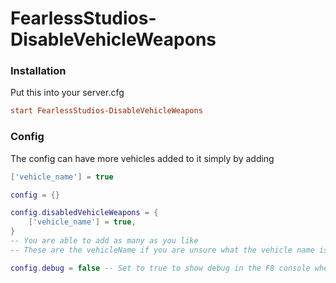 # FearlessStudios-DisableVehicleWeapons
 
### Installation
Put this into your server.cfg
```cfg
start FearlessStudios-DisableVehicleWeapons
```

### Config
The config can have more vehicles added to it simply by adding 
```lua
['vehicle_name'] = true
```
```lua
config = {}

config.disabledVehicleWeapons = {
    ['vehicle_name'] = true,
} 
-- You are able to add as many as you like
-- These are the vehicleName if you are unsure what the vehicle name is enable debug below to see it in the F8 console 

config.debug = false -- Set to true to show debug in the F8 console when entering vehicles
```